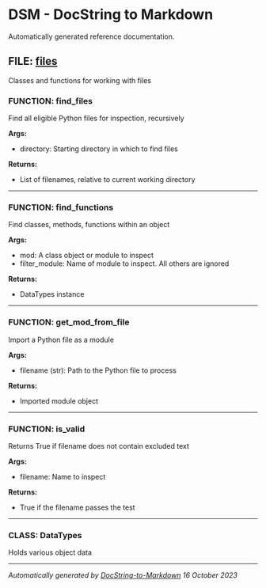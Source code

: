 # DSM - DocString to Markdown

Automatically generated reference documentation.


## FILE: [files](files.py)

Classes and functions for working with files

### FUNCTION: find_files

Find all eligible Python files for inspection, recursively

**Args:**
- directory: Starting directory in which to find files

**Returns:**
- List of filenames, relative to current working directory



---

### FUNCTION: find_functions

Find classes, methods, functions within an object

**Args:**
- mod: A class object or module to inspect
- filter_module: Name of module to inspect. All others are ignored

**Returns:**
- DataTypes instance



---

### FUNCTION: get_mod_from_file

Import a Python file as a module

**Args:**
- filename (str): Path to the Python file to process

**Returns:**
- Imported module object



---

### FUNCTION: is_valid

Returns True if filename does not contain excluded text

**Args:**
- filename: Name to inspect

**Returns:**
- True if the filename passes the test



---

### CLASS: DataTypes

Holds various object data


---



*Automatically generated by [DocString-to-Markdown](https://github.com/j-lucas-d/DocString-to-Markdown) 16 October 2023*
